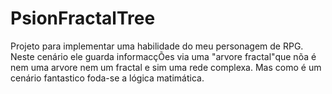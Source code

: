 # PsionFractalTree
Projeto para implementar uma habilidade do meu personagem de RPG. Neste cenário ele guarda informacçÕes via uma "arvore fractal"que nõa é nem uma arvore nem um fractal e sim uma rede complexa. Mas como é um cenário fantastico foda-se a lógica matimática.
